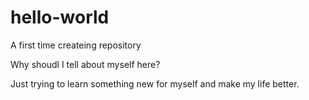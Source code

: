 # hello-world
A first time createing repository

Why shoudl I tell about myself here?

Just trying to learn something new for myself and make my life better. 
